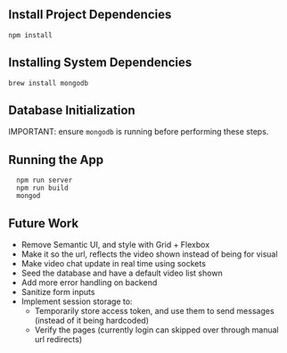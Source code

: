 ## Install Project Dependencies
`npm install`

## Installing System Dependencies

`brew install mongodb`

## Database Initialization

IMPORTANT: ensure `mongodb` is running before performing these steps.

## Running the App
```
  npm run server
  npm run build
  mongod
```

## Future Work
- Remove Semantic UI, and style with Grid + Flexbox
- Make it so the url, reflects the video shown instead of being for visual
- Make video chat update in real time using sockets
- Seed the database and have a default video list shown
- Add more error handling on backend
- Sanitize form inputs
- Implement session storage to:
    - Temporarily store access token, and use them to send messages (instead of it being hardcoded)
    - Verify the pages (currently login can skipped over through manual url redirects)